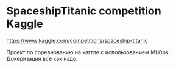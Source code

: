 ﻿# SpaceshipTitanic competition Kaggle 
 https://www.kaggle.com/competitions/spaceship-titanic
 
 Проект по соревнованию на каггле с использованием MLOps. Докеризация всё как надо. 
 
